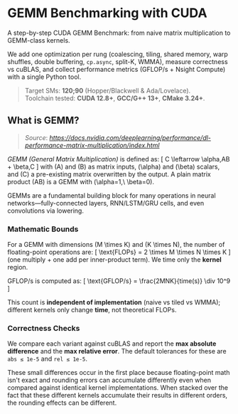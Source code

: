 # GEMM Benchmarking with CUDA

A step-by-step CUDA GEMM Benchmark: from naive matrix multiplication to GEMM-class kernels.

We add one optimization per rung (coalescing, tiling, shared memory, warp shuffles,
double buffering, `cp.async`, split-K, WMMA), measure correctness vs cuBLAS, and
collect performance metrics (GFLOP/s + Nsight Compute) with a single Python tool.

> Target SMs: **120;90** (Hopper/Blackwell & Ada/Lovelace).  
> Toolchain tested: **CUDA 12.8+**, **GCC/G++ 13+**, **CMake 3.24+**.

## What is GEMM?
> *Source*: *https://docs.nvidia.com/deeplearning/performance/dl-performance-matrix-multiplication/index.html*

*GEMM (General Matrix Multiplication)* is defined as:
\[
C \leftarrow \alpha\,AB + \beta\,C
\]
with \(A\) and \(B\) as matrix inputs, \(\alpha\) and \(\beta\) scalars, and \(C\) a pre-existing matrix overwritten by the output. A plain matrix product \(AB\) is a GEMM with \(\alpha=1,\ \beta=0\).

GEMMs are a fundamental building block for many operations in neural networks—fully-connected layers, RNN/LSTM/GRU cells, and even convolutions via lowering.  

### Mathematic Bounds

For a GEMM with dimensions \(M \times K\) and \(K \times N\), the number of floating-point operations are:
\[
\text{FLOPs} = 2 \times M \times N \times K
\]
(one multiply + one add per inner-product term). We time only the **kernel** region.

GFLOP/s is computed as:
\[
\text{GFLOP/s} = \frac{2MNK}{time(s)} \div 10^9 
\]

This count is **independent of implementation** (naive vs tiled vs WMMA); different kernels only change **time**, not theoretical FLOPs.

### Correctness Checks

We compare each variant against cuBLAS and report the **max absolute difference** and the **max relative error**. The default tolerances for these are `abs ≤ 1e-5` and `rel ≤ 1e-5`.

These small differences occur in the first place because floating-point math isn't exact and rounding errors can accumulate differently even when compared against identical kernel implementations. When stacked over the fact that these different kernels accumulate their results in different orders, the rounding effects can be different.


